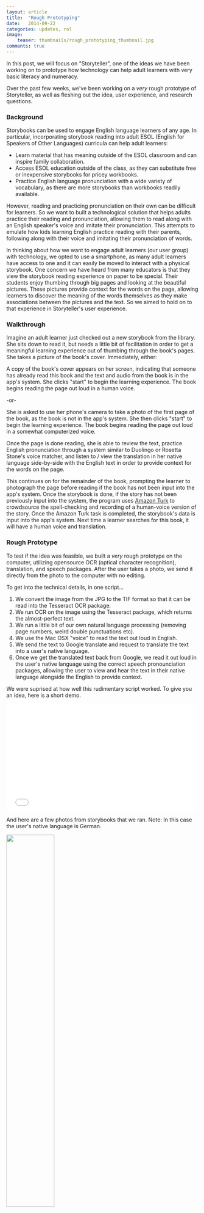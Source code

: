 ```yaml
---
layout: article
title:  "Rough Prototyping"
date:   2014-09-22
categories: updates, rol
image:
    teaser: thumbnails/rough_prototyping_thumbnail.jpg
comments: true
---
```


In this post, we will focus on "Storyteller", one of the ideas we have been working on to prototype how technology can help adult learners with very basic literacy and numeracy. 

Over the past few weeks, we've been working on a _very_ rough prototype of Storyteller, as well as fleshing out the idea, user experience, and research questions.

### Background

Storybooks can be used to engage English language learners of any age. In particular, incorporating storybook reading into adult ESOL (English for Speakers of Other Languages) curricula can help adult learners: 

* Learn material that has meaning outside of the ESOL classroom and can inspire family collaboration.
* Access ESOL education outside of the class, as they can substitute free or inexpensive storybooks for pricey workbooks.
* Practice English language pronunciation with a wide variety of vocabulary, as there are more storybooks than workbooks readily available.

However, reading and practicing pronunciation on their own can be difficult for learners. So we want to built a technological solution that helps adults practice their reading and pronunciation, allowing them to read along with an English speaker's voice and imitate their pronunciation. This attempts to emulate how kids learning English practice reading with their parents, following along with their voice and imitating their pronunciation of words.

In thinking about how we want to engage adult learners (our user group) with technology, we opted to use a smartphone, as many adult learners have access to one and it can easily be moved to interact with a physical storybook. One concern we have heard from many educators is that they view the storybook reading experience on paper to be special. Their students enjoy thumbing through big pages and looking at the beautiful pictures. These pictures provide context for the words on the page, allowing learners to discover the meaning of the words themselves as they make associations between the pictures and the text. So we aimed to hold on to that experience in Storyteller's user experience.

### Walkthrough

Imagine an adult learner just checked out a new storybook from the library. She sits down to read it, but needs a little bit of facilitation in order to get a meaningful learning experience out of thumbing through the book's pages. She takes a picture of the book's cover. Immediately, either:

A copy of the book's cover appears on her screen, indicating that someone has already read this book and the text and audio from the book is in the app's system. She clicks "start" to begin the learning experience. The book begins reading the page out loud in a human voice.

-or-

She is asked to use her phone's camera to take a photo of the first page of the book, as the book is not in the app's system. She then clicks "start" to begin the learning experience. The book begins reading the page out loud in a somewhat computerized voice.

Once the page is done reading, she is able to review the text, practice English pronunciation through a system similar to Duolingo or Rosetta Stone's voice matcher, and listen to / view the translation in her native language side-by-side with the English text in order to provide context for the words on the page.

This continues on for the remainder of the book, prompting the learner to photograph the page before reading if the book has not been input into the app's system. Once the storybook is done, if the story has not been previously input into the system, the program uses [Amazon Turk](http://en.wikipedia.org/wiki/Amazon_Mechanical_Turk) to crowdsource the spell-checking and recording of a human-voice version of the story. Once the Amazon Turk task is completed, the storybook's data is input into the app's system. Next time a learner searches for this book, it will have a human voice and translation.

### Rough Prototype

To test if the idea was feasible, we built a _very_ rough prototype on the computer, utilizing opensource OCR (optical character recognition), translation, and speech packages. After the user takes a photo, we send it directly from the photo to the computer with no editing.

To get into the technical details, in one script...

1. We convert the image from the JPG to the TIF format so that it can be read into the Tesseract OCR package.
2. We run OCR on the image using the Tesseract package, which returns the almost-perfect text.
3. We run a little bit of our own natural language processing (removing page numbers, weird double punctuations etc).
4. We use the Mac OSX "voice" to read the text out loud in English.
6. We send the text to Google translate and request to translate the text into a user's native language.
7. Once we get the translated text back from Google, we read it out loud in the user's native language using the correct speech pronounciation packages, allowing the user to view and hear the text in their native language alongside the English to provide context.

We were suprised at how well this rudimentary script worked. To give you an idea, here is a short demo.

<iframe src="//player.vimeo.com/video/106844197" width="500" height="281" frameborder="0" webkitallowfullscreen mozallowfullscreen allowfullscreen></iframe>

And here are a few photos from storybooks that we ran. Note: In this case the user's native language is German.

<img src="{{site.baseurl}}/images/storyteller_rough_prototype/corduroy.jpg" width="50%">


>English: tables and chairs and lamps and sofas, and rows and rows of beds. This must be a palace! Corduroy gasped. I guess IVe always Wanted to live in a palace.

>German: Tische und Stühle und Lampen und Sofas, und Reihen von Betten. Das muss ein Schloss! Cord schnappte nach Luft. Ich denke, IVe wollte immer in einem Palast leben.

<img src="{{site.baseurl}}/images/storyteller_rough_prototype/seuss2.jpg" width="50%">

>English: And some are very, Very bad. Why are they sad and glad and bad? I do not know. Go ask your dad.

>German: Und einige sind sehr, sehr schlecht. Warum sind sie traurig und froh und schlecht? Ich weiß nicht. Gehen fragen Sie Ihren Vater.

<img src="{{site.baseurl}}/images/storyteller_rough_prototype/the_very_hungry_caterpillar.jpg" width="50%">

>English: On Saturday he ate through one piece of chocolate cake, one ice-cream cone, one pickle, one slice of Swiss cheese, one slice of salami,

>German: Am Samstag durch ein Stück Schokoladenkuchen aß er, eine Eistüte, eine Gurke, eine Scheibe Schweizer Käse, eine Scheibe Salami,

<img src="{{site.baseurl}}/images/storyteller_rough_prototype/where_the_wild_things_are.jpg" width="50%">

>English: Now stop! Max said and sent the wild things off to bed without their supper. And Max the king of all wild things was lonely and wanted to be where someone loved him best of all.

>German: Jetzt stoppen! Max sagte und schickte die wilden Kerle ins Bett, ohne ihr Abendessen. Und Max, der König aller wilden Kerle war einsam und wollte dort sein, wo ihn jemand am besten von allen geliebt.

### Possible Directions

A few things we've begun to explore simultaneously are:

Can we modify the script to translate text to English for storybooks in learner's native language? Is the translation good? This would be useful if a learner has a favorite storybook that they already know in their native language.

<img src="{{site.baseurl}}/images/storyteller_rough_prototype/mitzekaetchen.jpg" width="50%">

Can we modify the script to allow learners to author their own storybooks by coloring in letters and illustrations? For example, one attempt is shown below:

<img src="{{site.baseurl}}/images/storyteller_rough_prototype/onefish.jpg" width="50%">

>English: ONE FISH l TWO FISH 1 RED FISH BLUE FISH

>German: Ein Fisch zwei Fische 1 l Red Fish Blue Fish

We are pretty excited to keep fleshing out this idea. On the technical side, the next steps will be to do a better job detecting the image in the first place. We are looking into many image technology improvements such as using and [Canny Edge Detector](http://scikit-image.org/docs/dev/auto_examples/plot_canny.html) to grab edges of photograph, and brightness / contrast filters to help with OCR readability.
